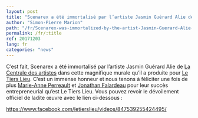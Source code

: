```yaml
---
layout: post
title: "Scenarex a été immortalisé par l’artiste Jasmin Guérard Alie de La Centrale des artistes"
author: "Simon-Pierre Marion"
path: "/fr/Scenarex-was-immortalized-by-the-artist-Jasmin-Guerard-Alie-from-La-Centrale-des-artistes"
permalink: /fr/:title
ref: 20171203
lang: fr
categories: "news"
---
```


C’est fait, Scenarex a été immortalisé par l’artiste Jasmin Guérard Alie de [La Centrale des artistes](https://www.facebook.com/lacentraledesartistes/) dans cette magnifique murale qu’il a produite pour [Le Tiers Lieu](https://www.facebook.com/letierslieu/). C’est un immense honneur et nous tenons à féliciter une fois de plus [Marie-Anne Perreault](https://www.facebook.com/marieanne.perreault) et [Jonathan Falardeau](https://www.facebook.com/jonathan.falardeau) pour leur succès entrepreneurial qu’est Le Tiers Lieu. Vous pouvez revoir le dévoilement officiel de ladite œuvre avec le lien ci-dessous :

<https://www.facebook.com/letierslieu/videos/847539255424495/>
